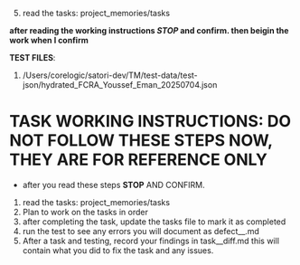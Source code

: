
5. read the tasks:  project_memories/tasks

**after reading the working instructions *STOP* and confirm. then beigin the work when I confirm**

**TEST FILES**:
1. /Users/corelogic/satori-dev/TM/test-data/test-json/hydrated_FCRA_Youssef_Eman_20250704.json


# TASK WORKING INSTRUCTIONS: **DO NOT FOLLOW THESE STEPS NOW, THEY ARE FOR REFERENCE ONLY**

 - after you read these steps **STOP** AND CONFIRM.
 
1. read the tasks:  project_memories/tasks
2. Plan to work on the tasks in order
3. after completing the task, update the tasks file to mark it as completed
4. run the test to see any errors you will document as defect_<TASKNUMBER>_<DEFECTNUMBER>.md
5. After a task and testing, record your findings in task_<TASKNUMBER>_diff.md this will contain what you did to fix the task and any issues.